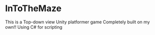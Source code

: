# InToTheMaze
This is a Top-down view Unity platformer game Completely built on my own!! Using C# for scripting
